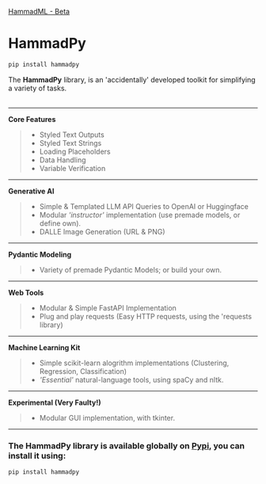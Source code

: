 
[HammadML - Beta](https://github.com/hsaeed3/hammad-machine-learning)

# HammadPy

```bash
pip install hammadpy
```

The **HammadPy** library, is an 'accidentally' developed toolkit for simplifying a variety of tasks. <br/>
<br/>


---


**Core Features**
> - Styled Text Outputs <br/>
> - Styled Text Strings <br/>
> - Loading Placeholders <br/>
> - Data Handling <br/>
> - Variable Verification <br/>


---


**Generative AI**
> - Simple & Templated LLM API Queries to OpenAI or Huggingface
> - Modular *'instructor'* implementation (use premade models, or define own).
> - DALLE Image Generation (URL & PNG)


---


**Pydantic Modeling**
> - Variety of premade Pydantic Models; or build your own.


---


**Web Tools**
> - Modular & Simple FastAPI Implementation
> - Plug and play requests (Easy HTTP requests, using the 'requests library)


---


**Machine Learning Kit**
> - Simple scikit-learn alogrithm implementations (Clustering, Regression, Classification)
> - *'Essential'* natural-language tools, using spaCy and nltk.


---


**Experimental (Very Faulty!)**
> - Modular GUI implementation, with tkinter.


---


### The HammadPy library is available globally on [Pypi](https://pypi.org/project/hammadpy/), you can install it using:

```python
pip install hammadpy
```
